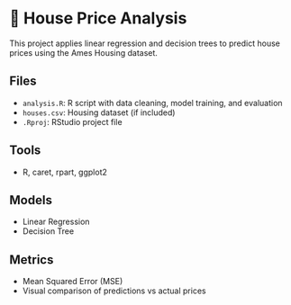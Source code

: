 # 🏡 House Price Analysis

This project applies linear regression and decision trees to predict house prices using the Ames Housing dataset.

## Files
- `analysis.R`: R script with data cleaning, model training, and evaluation
- `houses.csv`: Housing dataset (if included)
- `.Rproj`: RStudio project file

## Tools
- R, caret, rpart, ggplot2

## Models
- Linear Regression
- Decision Tree

## Metrics
- Mean Squared Error (MSE)
- Visual comparison of predictions vs actual prices

